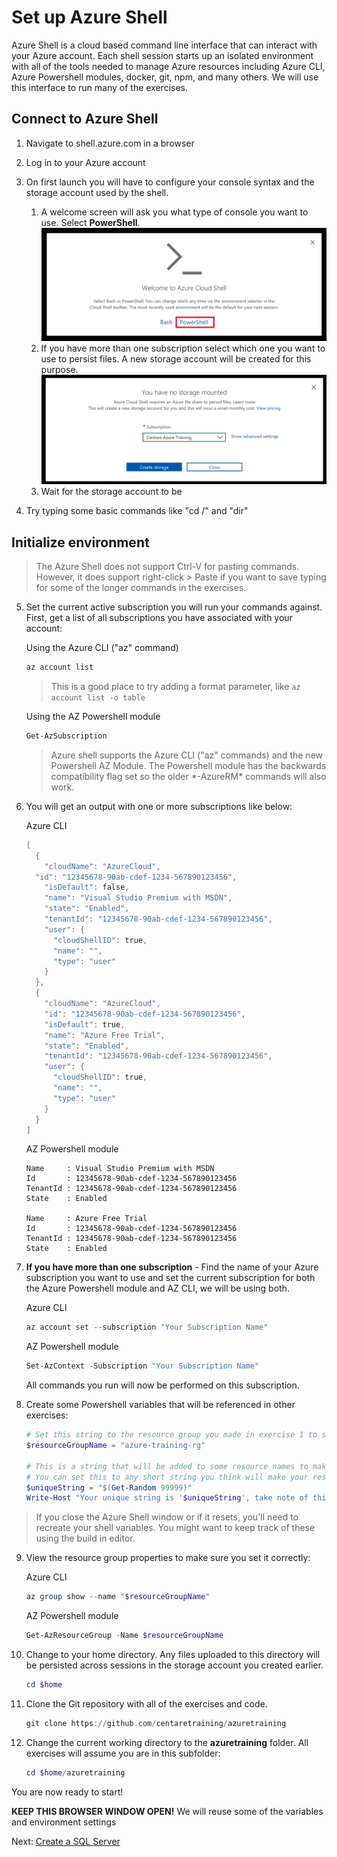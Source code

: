 # Set up Azure Shell

  Azure Shell is a cloud based command line interface that can interact with your Azure account. Each shell session starts up an isolated environment with all of the tools needed to manage Azure resources including Azure CLI, Azure Powershell modules, docker, git, npm, and many others.  We will use this interface to run many of the exercises.

## Connect to Azure Shell

1. Navigate to shell.azure.com in a browser

2. Log in to your Azure account

3. On first launch you will have to configure your console syntax and the storage account used by the shell.
    1. A welcome screen will ask you what type of console you want to use. Select **PowerShell**.
    ![Shell Welcome](images/shell-welcome.png)
    2. If you have more than one subscription select which one you want to use to persist files. A new storage account will be created for this purpose.
    ![Shell Storage](images/shell-storage.png)
    3. Wait for the storage account to be

4. Try typing some basic commands like "cd /" and "dir"

## Initialize environment

> The Azure Shell does not support Ctrl-V for pasting commands. However, it does support right-click > Paste if you want to save typing for some of the longer commands in the exercises.

5. Set the current active subscription you will run your commands against. First, get a list of all subscriptions you have associated with your account:

    Using the Azure CLI ("az" command)
    ```bash
    az account list
    ```
    >This is a good place to try adding a format parameter, like `az account list -o table`

    Using the AZ Powershell module
    ```powershell
    Get-AzSubscription
    ```

    > Azure shell supports the Azure CLI ("az" commands) and the new Powershell AZ Module.  The Powershell module has the backwards compatibility flag set so the older \*-AzureRM\* commands will also work.

6. You will get an output with one or more subscriptions like below:

    Azure CLI
    ```powershell
    [
      {
        "cloudName": "AzureCloud",
      "id": "12345678-90ab-cdef-1234-567890123456",
        "isDefault": false,
        "name": "Visual Studio Premium with MSDN",
        "state": "Enabled",
        "tenantId": "12345678-90ab-cdef-1234-567890123456",
        "user": {
          "cloudShellID": true,
          "name": "",
          "type": "user"
        }
      },
      {
        "cloudName": "AzureCloud",
        "id": "12345678-90ab-cdef-1234-567890123456",
        "isDefault": true,
        "name": "Azure Free Trial",
        "state": "Enabled",
        "tenantId": "12345678-90ab-cdef-1234-567890123456",
        "user": {
          "cloudShellID": true,
          "name": "",
          "type": "user"
        }
      }
    ]
    ```

    AZ Powershell module
    ```
    Name     : Visual Studio Premium with MSDN
    Id       : 12345678-90ab-cdef-1234-567890123456
    TenantId : 12345678-90ab-cdef-1234-567890123456
    State    : Enabled

    Name     : Azure Free Trial
    Id       : 12345678-90ab-cdef-1234-567890123456
    TenantId : 12345678-90ab-cdef-1234-567890123456
    State    : Enabled
    ```

7. **If you have more than one subscription** - Find the name of your Azure subscription you want to use and set the current subscription for both the Azure Powershell module and AZ CLI, we will be using both.

    Azure CLI
    ```powershell
    az account set --subscription "Your Subscription Name"
    ```

    AZ Powershell module
    ```powershell
    Set-AzContext -Subscription "Your Subscription Name"
    ```

    All commands you run will now be performed on this subscription.

8. Create some Powershell variables that will be referenced in other exercises:

    ```powershell
    # Set this string to the resource group you made in exercise 1 to store your Azure SQL Server.
    $resourceGroupName = "azure-training-rg"

    # This is a string that will be added to some resource names to make sure there are no name conflicts among the class attendees. Many Azure resources require a name that is globally unique so public DNS entries can be assigned to them.
    # You can set this to any short string you think will make your resource names (like your user name).
    $uniqueString = "$(Get-Random 99999)"
    Write-Host "Your unique string is '$uniqueString', take note of this value for future exercises"
    ```
  >If you close the Azure Shell window or if it resets, you'll need to recreate your shell variables. You might want to keep track of these using the build in editor.

9. View the resource group properties to make sure you set it correctly:

    Azure CLI
    ```powershell
    az group show --name "$resourceGroupName"
    ```

    AZ Powershell module
    ```powershell
    Get-AzResourceGroup -Name $resourceGroupName
    ```

10. Change to your home directory. Any files uploaded to this directory will be persisted across sessions in the storage account you created earlier.

    ```powershell
    cd $home
    ```

11. Clone the Git repository with all of the exercises and code.

    ```powershell
    git clone https://github.com/centaretraining/azuretraining
    ```

12. Change the current working directory to the **azuretraining** folder. All exercises will assume you are in this subfolder:

    ```powershell
    cd $home/azuretraining
    ```

You are now ready to start!

**KEEP THIS BROWSER WINDOW OPEN!** We will reuse some of the variables and environment settings

Next: [Create a SQL Server](03-azure-sql.md)